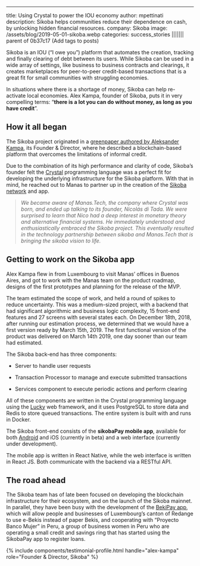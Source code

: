 ---
title: Using Crystal to power the IOU economy
author: mpettinati
description: Sikoba helps communities reduce their dependence on cash, by unlocking hidden financial resources.
company: Sikoba
image: /assets/blog/2019-05-01-sikoba.webp
categories: success_stories
||||||| parent of 0b37c17 (Add tags to posts)

Sikoba is an IOU (“I owe you”) platform that automates the creation, tracking and finally clearing of debt between its users. While Sikoba can be used in a wide array of settings, like business to business contracts and clearings, it creates marketplaces for peer-to-peer credit-based transactions that is a great fit for small communities with struggling economies.

In situations where there is a shortage of money, Sikoba can help re-activate local economies. Alex Kampa, founder of Sikoba, puts it in very compelling terms: “**there is a lot you can do without money, as long as you have credit**”.

## How it all began

The Sikoba project originated in a [greenpaper authored by Aleksander Kampa](https://www.sikoba.com/docs/Sikoba_GreenPaper.pdf), its Founder & Director, where he described a blockchain-based platform that overcomes the limitations of informal credit.

Due to the combination of its high performance and clarity of code, Sikoba’s founder felt the [Crystal](https://manas.tech/projects/crystal/) programming language was a perfect fit for developing the underlying infrastructure for the Sikoba platform. With that in mind, he reached out to Manas to partner up in the creation of the [Sikoba network](https://medium.com/@sikoba.network) and app.

> _We became aware of Manas.Tech, the company where Crystal was born, and ended up talking to its founder, Nicolás di Tada. We were surprised to learn that Nico had a deep interest in monetary theory and alternative financial systems. He immediately understood and enthusiastically embraced the Sikoba project. This eventually resulted in the technology partnership between sikoba and Manas.Tech that is bringing the sikoba vision to life._

## Getting to work on the Sikoba app

Alex Kampa flew in from Luxembourg to visit Manas’ offices in Buenos Aires, and got to work with the Manas team on the product roadmap, designs of the first prototypes and planning for the release of the MVP.

The team estimated the scope of work, and held a round of spikes to reduce uncertainty. This was a medium-sized project, with a backend that had significant algorithmic and business logic complexity, 15 front-end features and 27 screens with several states each. On December 18th, 2018, after running our estimation process, we determined that we would have a first version ready by March 15th, 2019. The first functional version of the product was delivered on March 14th 2019, one day sooner than our team had estimated.

The Sikoba back-end has three components:

* Server to handle user requests

* Transaction Processor to manage and execute submitted transactions

* Services component to execute periodic actions and perform clearing

All of these components are written in the Crystal programming language using the [Lucky](https://www.luckyframework.org/) web framework, and it uses PostgreSQL to store data and Redis to store queued transactions. The entire system is built with and runs in Docker.

The Sikoba front-end consists of the **sikobaPay mobile app**, available for both [Android](https://play.google.com/store/apps/details?id=com.sikoba.dev&hl=es_GT) and iOS (currently in beta) and a web interface (currently under development).

The mobile app is written in React Native, while the web interface is written in React JS. Both communicate with the backend via a RESTful API.

## The road ahead

The Sikoba team has of late been focused on developing the blockchain infrastructure for their ecosystem, and on the launch of the Sikoba mainnet. In parallel, they have been busy with the development of the [BekiPay app](https://play.google.com/store/apps/details?id=com.sikoba.bekiPay&hl=en&gl=US), which will allow people and businesses of Luxembourg’s canton of Redange to use e-Bekis instead of paper Bekis, and cooperating with “Proyecto Banco Mujer” in Peru, a group of business women in Peru who are operating a small credit and savings ring that has started using the SikobaPay app to register loans.

{% include components/testimonial-profile.html handle="alex-kampa" role="Founder & Director, Sikoba" %}
